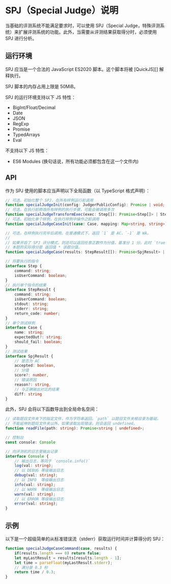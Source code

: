 # SPJ（Special Judge）说明

当基础的评测系统不能满足要求时，可以使用 SPJ（Special Judge，特殊评测系统）来扩展评测系统的功能。此外，当需要从评测结果获取得分时，必须使用 SPJ 进行分析。

## 运行环境

SPJ 应当是一个合法的 JavaScript ES2020 脚本。这个脚本将被 [QuickJS][] 解释执行。

SPJ 脚本的内存占用上限是 50MiB。

SPJ 的运行环境支持以下 JS 特性：

- BigInt/Float/Decimal
- Date
- JSON
- RegExp
- Promise
- TypedArrays
- Eval

不支持以下 JS 特性：

- ES6 Modules (换句话说，所有功能必须都包含在这一个文件内)

## API

作为 SPJ 使用的脚本应当声明以下全局函数（以 TypeScript 格式声明）：

```ts
// 可选，初始化整个 SPJ，在所有样例运行前调用
function specialJudgeInit(config: JudgerPublicConfig): Promise | void;
// 可选，在执行前修改所有样例的执行步骤，可能会被调用多次
function specialJudgeTransformExec(exec: Step[]): Promise<Step[]> | Step[];
// 可选，初始化单个样例，在执行样例中操作之前调用
function specialJudgeCaseInit(case: Case, mapping: Map<string, string>): Promise | void;

// 可选，在样例执行完毕后调用。在普通模式下，返回 `1` 是 AC，`-1` 是 WA。
//
// 如果开启了 SPJ 评分模式，则还可以返回任意正数作为分值，基准分 1 分。此时 `true` 代表 1 分。
// 本题的实际得分是 返回值 * 该题分值。
function specialJudgeCase(results: StepResult[]): Promise<SpjResult> | SpjResult;

// 将要执行的指令
interface Step {
    command: string;
    isUserCommand: boolean;
}
// 执行单个指令的结果
interface StepResult {
    command: string;
    isUserCommand: boolean;
    stdout: string;
    stderr: string;
    return_code: number;
}
// 单个测试样例
interface Case {
    name: string;
    expectedOut?: string;
    should_fail: boolean;
}
// 测试结果
interface SpjResult {
    // 是否为 AC
    accepted: boolean,
    // 分值
    score?: number,
    // 错误原因
    reason?: string,
    // 与正确输出对比的结果
    diff: string
}
```

此外，SPJ 会将以下函数导出到全局命名空间：

```ts
// 读取题目文件夹下的指定文件，作为字符串返回。`path` 以题目文件夹根目录为基础，
// 不能延伸到题目文件夹以外。如果读取出现错误，则会返回 undefined。
function readFile(path: string): Promise<string | undefined>;

// 控制台
const console: Console

// 向评测机的日志里输出记录
interface Console {
    // 输出日志，等同于 `console.info()`
    log(val: string);
    // 以 DEBUG 等级输出日志
    debug(val: string);
    // 以 INFO  等级输出日志
    info(val: string);
    // 以 WARN  等级输出日志
    warn(val: string);
    // 以 ERROR 等级输出日志
    error(val: string);
}
```

## 示例

以下是一个超级简单的从标准错误流（stderr）获取运行时间并计算得分的 SPJ：

```js
function specialJudgeCaseCommand(case, results) {
    if(results.length === 0) return false;
    let myLastResult = results[results.length - 1];
    let time = parseFloat(myLastResult.stderr);
    // 满分是 0.3 秒
    return time / 0.3;
}
```
